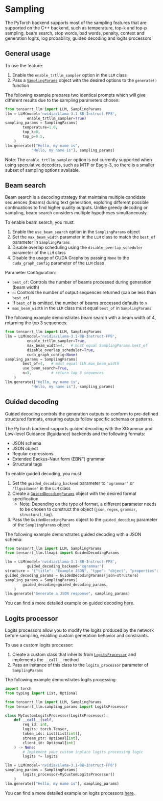 # Sampling
The PyTorch backend supports most of the sampling features that are supported on the C++ backend, such as temperature, top-k and top-p sampling, beam search, stop words, bad words, penalty, context and generation logits, log probability, guided decoding and logits processors

## General usage

To use the feature:

1. Enable the `enable_trtllm_sampler` option in the `LLM` class
2. Pass a [`SamplingParams`](source:tensorrt_llm/sampling_params.py#L125) object with the desired options to the `generate()` function

The following example prepares two identical prompts which will give different results due to the sampling parameters chosen:

```python
from tensorrt_llm import LLM, SamplingParams
llm = LLM(model='nvidia/Llama-3.1-8B-Instruct-FP8',
          enable_trtllm_sampler=True)
sampling_params = SamplingParams(
        temperature=1.0,
        top_k=8,
        top_p=0.5,
    )
llm.generate(["Hello, my name is",
            "Hello, my name is"], sampling_params)
```

Note: The `enable_trtllm_sampler` option is not currently supported when using speculative decoders, such as MTP or Eagle-3, so there is a smaller subset of sampling options available.

## Beam search

Beam search is a decoding strategy that maintains multiple candidate sequences (beams) during text generation, exploring different possible continuations to find higher quality outputs. Unlike greedy decoding or sampling, beam search considers multiple hypotheses simultaneously.

To enable beam search, you must:

1. Enable the `use_beam_search` option in the `SamplingParams` object
2. Set the `max_beam_width` parameter in the `LLM` class to match the `best_of` parameter in `SamplingParams`
3. Disable overlap scheduling using the `disable_overlap_scheduler` parameter of the `LLM` class
4. Disable the usage of CUDA Graphs by passing `None` to the `cuda_graph_config` parameter of the `LLM` class

Parameter Configuration:
- `best_of`: Controls the number of beams processed during generation (beam width)
- `n`: Controls the number of output sequences returned (can be less than `best_of`)
- If `best_of` is omitted, the number of beams processed defaults to `n`
- `max_beam_width` in the `LLM` class must equal `best_of` in `SamplingParams`

The following example demonstrates beam search with a beam width of 4, returning the top 3 sequences:

```python
from tensorrt_llm import LLM, SamplingParams
llm = LLM(model='nvidia/Llama-3.1-8B-Instruct-FP8',
          enable_trtllm_sampler=True,
          max_beam_width=4,   # must equal SamplingParams.best_of
          disable_overlap_scheduler=True,
          cuda_graph_config=None)
sampling_params = SamplingParams(
        best_of=4,   # must equal LLM.max_beam_width
        use_beam_search=True,
        n=3,         # return top 3 sequences
    )
llm.generate(["Hello, my name is",
            "Hello, my name is"], sampling_params)
```

## Guided decoding

Guided decoding controls the generation outputs to conform to pre-defined structured formats, ensuring outputs follow specific schemas or patterns.

The PyTorch backend supports guided decoding with the XGrammar and Low-level Guidance (llguidance) backends and the following formats:
- JSON schema
- JSON object
- Regular expressions
- Extended Backus-Naur form (EBNF) grammar
- Structural tags

To enable guided decoding, you must:

1. Set the `guided_decoding_backend` parameter to `'xgrammar'` or `'llguidance'` in the `LLM` class
2. Create a [`GuidedDecodingParams`](source:tensorrt_llm/sampling_params.py#L14) object with the desired format specification
    * Note: Depending on the type of format, a different parameter needs to be chosen to construct the object (`json`, `regex`, `grammar`, `structural_tag`).
3. Pass the `GuidedDecodingParams` object to the `guided_decoding` parameter of the `SamplingParams` object

The following example demonstrates guided decoding with a JSON schema:

```python
from tensorrt_llm import LLM, SamplingParams
from tensorrt_llm.llmapi import GuidedDecodingParams

llm = LLM(model='nvidia/Llama-3.1-8B-Instruct-FP8',
          guided_decoding_backend='xgrammar')
structure = '{"title": "Example JSON", "type": "object", "properties": {...}}'
guided_decoding_params = GuidedDecodingParams(json=structure)
sampling_params = SamplingParams(
        guided_decoding=guided_decoding_params,
    )
llm.generate("Generate a JSON response", sampling_params)
```

You can find a more detailed example on guided decoding [here](source:examples/llm-api/llm_guided_decoding.py).

## Logits processor

Logits processors allow you to modify the logits produced by the network before sampling, enabling custom generation behavior and constraints.

To use a custom logits processor:

1. Create a custom class that inherits from [`LogitsProcessor`](source:tensorrt_llm/sampling_params.py#L48) and implements the `__call__` method
2. Pass an instance of this class to the `logits_processor` parameter of `SamplingParams`

The following example demonstrates logits processing:

```python
import torch
from typing import List, Optional

from tensorrt_llm import LLM, SamplingParams
from tensorrt_llm.sampling_params import LogitsProcessor

class MyCustomLogitsProcessor(LogitsProcessor):
    def __call__(self,
        req_id: int,
        logits: torch.Tensor,
        token_ids: List[List[int]],
        stream_ptr: Optional[int],
        client_id: Optional[int]
    ) -> None:
        # Implement your custom inplace logits processing logic
        logits *= logits

llm = LLM(model='nvidia/Llama-3.1-8B-Instruct-FP8')
sampling_params = SamplingParams(
        logits_processor=MyCustomLogitsProcessor()
    )
llm.generate(["Hello, my name is"], sampling_params)
```

You can find a more detailed example on logits processors [here](source:examples/llm-api/llm_logits_processor.py).
